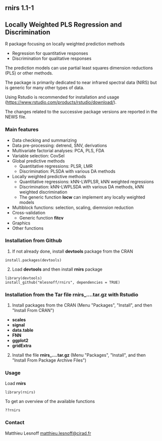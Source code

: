 ## rnirs 1.1-1
## Locally Weighted PLS Regression and Discrimination

R package focusing on locally weighted prediction methods

- Regression for quantitative responses
- Discrimination for qualitative responses 

The prediction models can use partial least squares dimension reductions (PLS) or other methods.

The package is primarily dedicated to near infrared spectral data (NIRS) but is generic for many other types of data.

Using Rstudio is recommended for installation and usage (https://www.rstudio.com/products/rstudio/download/).

The changes related to the successive package versions are reported in the NEWS file.

### Main features

* Data checking and summarizing
* Data pre-processing: detrend, SNV, derivations
* Multivariate factorial analyses: PCA, PLS, FDA
* Variable selection: CovSel
* Global predictive methods
    - Quantitative regressions: PLSR, LMR
    - Discrimination: PLSDA with various DA methods
* Locally weighted predictive methods
    - Quantitative regressions: kNN-LWPLSR, kNN weighted regressions
    - Discrimination: kNN-LWPLSDA with various DA methods, kNN weighted discrimination
    - The generic function **locw** can implement any locally weighted models
* Multiblock functions: selection, scaling, diemnsion reduction
* Cross-validation
    - Generic function **fitcv**
* Graphics
* Other functions

### Installation from Github

1. If not already done, install **devtools** package from the CRAN

```{r}
install.packages(devtools)
```

2. Load **devtools** and then install **rnirs** package

```{r}
library(devtools)
install_github("mlesnoff/rnirs", dependencies = TRUE)
```

### Installation from the Tar file rnirs_....tar.gz with Rstudio

1. Install packages from the CRAN (Menu "Packages", "Install", and then "Install From CRAN")

- **scales**
- **signal**
- **data.table**
- **FNN**
- **ggplot2**
- **gridExtra** 

2. Install the file **rnirs_....tar.gz** (Menu "Packages", "Install", and then "Install From Package Archive Files")

### Usage

Load **rnirs**

```{r}
library(rnirs)
```
To get an overview of the available functions

```{r}
??rnirs
```
### Contact

Matthieu Lesnoff
matthieu.lesnoff@cirad.fr

